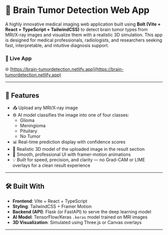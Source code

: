 # 🧠 Brain Tumor Detection Web App

A highly innovative medical imaging web application built using **Bolt (Vite + React + TypeScript + TailwindCSS)** to detect brain tumor types from MRI/X-ray images and visualize them with a realistic 3D simulation. This app is designed for medical professionals, radiologists, and researchers seeking fast, interpretable, and intuitive diagnosis support.

### 🔗 Live App
🌐 [https://brain-tumordetection.netlify.app](https://brain-tumordetection.netlify.app)

---

## 🚀 Features

- 📤 Upload any MRI/X-ray image
- ⚙️ AI model classifies the image into one of four classes:
  - Glioma
  - Meningioma
  - Pituitary
  - No Tumor
- 📊 Real-time prediction display with confidence scores
- 🧩 Realistic 3D model of the uploaded image in the result section
- 🎨 Smooth, professional UI with framer-motion animations
- 💡 Built for speed, precision, and clarity — no Grad-CAM or LIME overlays for a clean result experience

---

## 🛠️ Built With

- **Frontend**: Vite + React + TypeScript
- **Styling**: TailwindCSS + Framer Motion
- **Backend (API)**: Flask (or FastAPI) to serve the deep learning model
- **AI Model**: TensorFlow/Keras `.keras` model trained on MRI images
- **3D Visualization**: Simulated using Three.js or Canvas overlays

---

